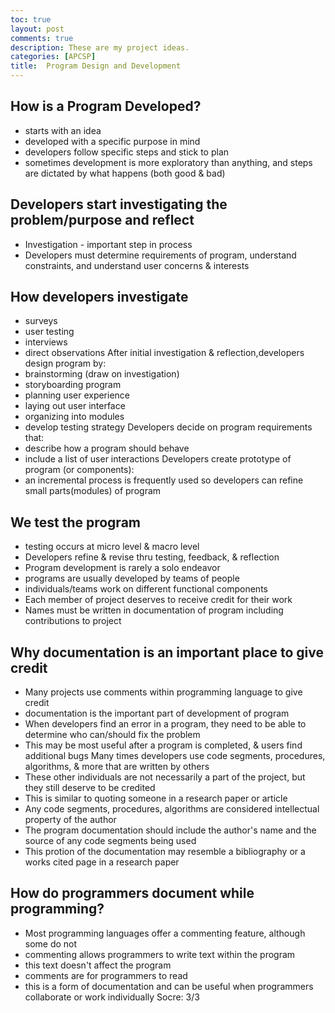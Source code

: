```yaml
---
toc: true
layout: post
comments: true
description: These are my project ideas.
categories: [APCSP]
title:  Program Design and Development
---
```


## How is a Program Developed?
 - starts with an idea
 - developed with a specific purpose in mind
 - developers follow specific steps and stick to plan
 - sometimes development is more exploratory than anything, and steps are dictated by what happens (both good & bad)
## Developers start investigating the problem/purpose and reflect
 - Investigation - important step in process
 - Developers must determine requirements of program, understand constraints, and understand user concerns & interests
## How developers investigate
 - surveys
 - user testing
 - interviews
 - direct observations
 After initial investigation & reflection,developers design program by:
 - brainstorming (draw on investigation)
 - storyboarding program
 - planning user experience
 - laying out user interface
 - organizing into modules
 - develop testing strategy
Developers decide on program requirements that:
 - describe how a program should behave
 - include a list of user interactions
Developers create prototype of program (or components):
 - an incremental process is frequently used so developers can refine small parts(modules) of program
## We test the program
 - testing occurs at micro level & macro level
 - Developers refine & revise thru testing, feedback, & reflection
 - Program development is rarely a solo endeavor
 - programs are usually developed by teams of people
 - individuals/teams work on different functional components
 - Each member of project deserves to receive credit for their work
 - Names must be written in documentation of program including contributions to project
## Why documentation is an important place to give credit
 - Many projects use comments within programming language to give credit
 - documentation is the important part of development of program
 - When developers find an error in a program, they need to be able to determine who can/should fix the problem
 - This may be most useful after a program is completed, & users find additional bugs
Many times developers use code segments, procedures, algorithms, & more that are written by others
 - These other individuals are not necessarily a part of the project, but they still deserve to be credited
 - This is similar to quoting someone in a research paper or article
 - Any code segments, procedures, algorithms are considered intellectual property of the author
 - The program documentation should include the author's name and the source of any code segments being used
 - This protion of the documentation may resemble a bibliography or a works cited page in a research paper
## How do programmers document while programming?
 - Most programming languages offer a commenting feature, although some do not
 - commenting allows programmers to write text within the program
 - this text doesn't affect the program
 - comments are for programmers to read
 - this is a form of documentation and can be useful when programmers collaborate or work individually
Socre: 3/3